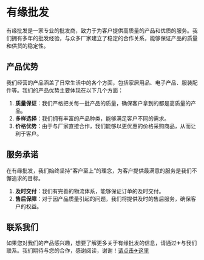 # 有缘批发

有缘批发是一家专业的批发商，致力于为客户提供高质量的产品和优质的服务。我们拥有多年的批发经验，与众多厂家建立了稳定的合作关系，能够保证产品的质量和供货的稳定性。

## 产品优势

我们经营的产品涵盖了日常生活中的各个方面，包括家居用品、电子产品、服装配件等。我们的产品优势主要体现在以下几个方面：

1. **质量保证**：我们严格把关每一批产品的质量，确保客户拿到的都是高质量的产品。
2. **多样选择**：我们拥有丰富的产品种类，能够满足客户不同的需求。
3. **价格优势**：由于与厂家直接合作，我们能够以更优惠的价格采购商品，从而让利于客户。

## 服务承诺

在有缘批发，我们始终坚持“客户至上”的理念，为客户提供最满意的服务是我们不懈追求的目标。

1. **及时交付**：我们有完善的物流体系，能够保证订单的及时交付。
2. **售后保障**：对于因产品质量引起的问题，我们将提供及时的售后服务，确保客户的权益。

## 联系我们

如果您对我们的产品感兴趣，想要了解更多关于有缘批发的信息，请通过✈与我们联系。我们期待与您的合作，感谢阅读，谢谢！[请点击✈这里](https://t.me/pt99bot)